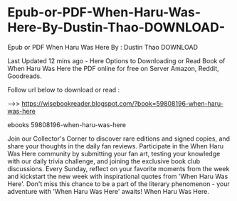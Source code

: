 # Epub-or-PDF-When-Haru-Was-Here-By-Dustin-Thao-DOWNLOAD-
Epub or PDF When Haru Was Here By : Dustin Thao DOWNLOAD 

Last Updated 12 mins ago - Here Options to Downloading or Read Book of When Haru Was Here the PDF online for free on Server Amazon, Reddit, Goodreads.
 
Follow url below to download or read :
 
-->> https://wisebookreader.blogspot.com/?book=59808196-when-haru-was-here
 
ebooks 59808196-when-haru-was-here
 
Join our Collector's Corner to discover rare editions and signed copies, and share your thoughts in the daily fan reviews.
Participate in the When Haru Was Here community by submitting your fan art, testing your knowledge with our daily trivia challenge, and joining the exclusive book club discussions.
Every Sunday, reflect on your favorite moments from the week and kickstart the new week with inspirational quotes from 'When Haru Was Here'. Don't miss this chance to be a part of the literary phenomenon - your adventure with 'When Haru Was Here' awaits! When Haru Was Here.
